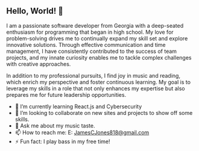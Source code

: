 ## Hello, World! 👋

<!--
**James-Jon27/James-Jon27** is a ✨ _special_ ✨ repository because its `README.md` (this file) appears on your GitHub profile.
-->
I am a passionate software developer from Georgia with a deep-seated enthusiasm for programming that began in high school. My love for problem-solving drives me to continually expand my skill set and explore innovative solutions. Through effective communication and time management, I have consistently contributed to the success of team projects, and my innate curiosity enables me to tackle complex challenges with creative approaches.

In addition to my professional pursuits, I find joy in music and reading, which enrich my perspective and foster continuous learning. My goal is to leverage my skills in a role that not only enhances my expertise but also prepares me for future leadership opportunities.

- 🌱 I’m currently learning React.js and Cybersecurity
- 👯 I’m looking to collaborate on new sites and projects to show off some skills.
- 💬 Ask me about my music taste.
- 📫 How to reach me: 
      E: JamesCJones818@gmail.com
- ⚡ Fun fact: I play bass in my free time!
